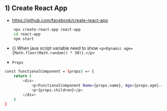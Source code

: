 ## 1) Create React App
- https://github.com/facebook/create-react-app
```sh
	npx create-react-app react-app
	cd react-app
	npm start
```
-  {} When java script variable need to show
` <p>Dynamic age={Math.floor(Math.random() * 30)}.</p> `

- `Props`
```sh
const functionalComponent = (props) => {
    return (
        <div>
            <p>FunctionalComponent Name={props.name}, Age={props.age}.</p>
            <p>{props.children}</p>
        </div>
    )
}
```




